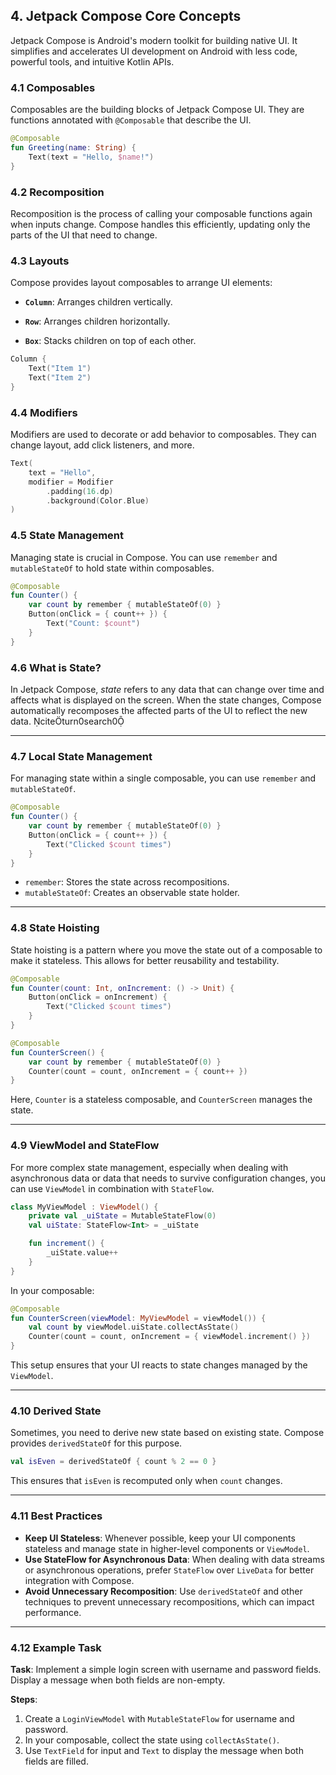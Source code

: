 ## 4. Jetpack Compose Core Concepts

Jetpack Compose is Android's modern toolkit for building native UI. It simplifies and accelerates UI development on Android with less code, powerful tools, and intuitive Kotlin APIs.

### 4.1 Composables

Composables are the building blocks of Jetpack Compose UI. They are functions annotated with `@Composable` that describe the UI.


```kotlin
@Composable
fun Greeting(name: String) {
    Text(text = "Hello, $name!")
}
```


### 4.2 Recomposition

Recomposition is the process of calling your composable functions again when inputs change. Compose handles this efficiently, updating only the parts of the UI that need to change.

### 4.3 Layouts

Compose provides layout composables to arrange UI elements:

- **`Column`**: Arranges children vertically.

- **`Row`**: Arranges children horizontally.

- **`Box`**: Stacks children on top of each other.


```kotlin
Column {
    Text("Item 1")
    Text("Item 2")
}
```


### 4.4 Modifiers

Modifiers are used to decorate or add behavior to composables. They can change layout, add click listeners, and more.


```kotlin
Text(
    text = "Hello",
    modifier = Modifier
        .padding(16.dp)
        .background(Color.Blue)
)
```


### 4.5 State Management

Managing state is crucial in Compose. You can use `remember` and `mutableStateOf` to hold state within composables.


```kotlin
@Composable
fun Counter() {
    var count by remember { mutableStateOf(0) }
    Button(onClick = { count++ }) {
        Text("Count: $count")
    }
}
```

### 4.6 What is State?

In Jetpack Compose, *state* refers to any data that can change over time and affects what is displayed on the screen. When the state changes, Compose automatically recomposes the affected parts of the UI to reflect the new data. citeturn0search0

---

### 4.7 Local State Management

For managing state within a single composable, you can use `remember` and `mutableStateOf`.

```kotlin
@Composable
fun Counter() {
    var count by remember { mutableStateOf(0) }
    Button(onClick = { count++ }) {
        Text("Clicked $count times")
    }
}
```

- `remember`: Stores the state across recompositions.
- `mutableStateOf`: Creates an observable state holder.

---

### 4.8 State Hoisting

State hoisting is a pattern where you move the state out of a composable to make it stateless. This allows for better reusability and testability.

```kotlin
@Composable
fun Counter(count: Int, onIncrement: () -> Unit) {
    Button(onClick = onIncrement) {
        Text("Clicked $count times")
    }
}

@Composable
fun CounterScreen() {
    var count by remember { mutableStateOf(0) }
    Counter(count = count, onIncrement = { count++ })
}
```


Here, `Counter` is a stateless composable, and `CounterScreen` manages the state.

---

### 4.9 ViewModel and StateFlow

For more complex state management, especially when dealing with asynchronous data or data that needs to survive configuration changes, you can use `ViewModel` in combination with `StateFlow`.

```kotlin
class MyViewModel : ViewModel() {
    private val _uiState = MutableStateFlow(0)
    val uiState: StateFlow<Int> = _uiState

    fun increment() {
        _uiState.value++
    }
}
```


In your composable:

```kotlin
@Composable
fun CounterScreen(viewModel: MyViewModel = viewModel()) {
    val count by viewModel.uiState.collectAsState()
    Counter(count = count, onIncrement = { viewModel.increment() })
}
```


This setup ensures that your UI reacts to state changes managed by the `ViewModel`.

---

### 4.10 Derived State

Sometimes, you need to derive new state based on existing state. Compose provides `derivedStateOf` for this purpose.

```kotlin
val isEven = derivedStateOf { count % 2 == 0 }
```


This ensures that `isEven` is recomputed only when `count` changes.

---

### 4.11 Best Practices

- **Keep UI Stateless**: Whenever possible, keep your UI components stateless and manage state in higher-level components or `ViewModel`.
- **Use StateFlow for Asynchronous Data**: When dealing with data streams or asynchronous operations, prefer `StateFlow` over `LiveData` for better integration with Compose.
- **Avoid Unnecessary Recomposition**: Use `derivedStateOf` and other techniques to prevent unnecessary recompositions, which can impact performance.

---

### 4.12 Example Task

**Task**: Implement a simple login screen with username and password fields. Display a message when both fields are non-empty.

**Steps**:

1. Create a `LoginViewModel` with `MutableStateFlow` for username and password.
2. In your composable, collect the state using `collectAsState()`.
3. Use `TextField` for input and `Text` to display the message when both fields are filled.

